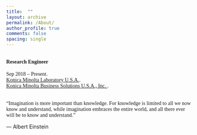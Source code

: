 ```yaml
---
title:  ""
layout: archive
permalink: /About/
author_profile: true
comments: false
spacing: single
---
```


**<br/><span style="font-family:Times New Roman; font-size:1 em;"> Research Engineer </span><br/>**
<br/><span style="font-family:Times New Roman; font-size:1 em;"> Sep 2018 – Present.  
[Konica Minolta Laboratory U.S.A.](https://research.konicaminolta.com/).  
[Konica Minolta Business Solutions U.S.A., Inc. ](https://kmbs.konicaminolta.us/).</span><br/>





<br/><span style="font-family:Times New Roman; font-size:1 em;">“Imagination is more important than knowledge. For knowledge is limited to all we now know and understand, while imagination embraces the entire world, and all there ever will be to know and understand.”

― Albert Einstein

</span><br/>



